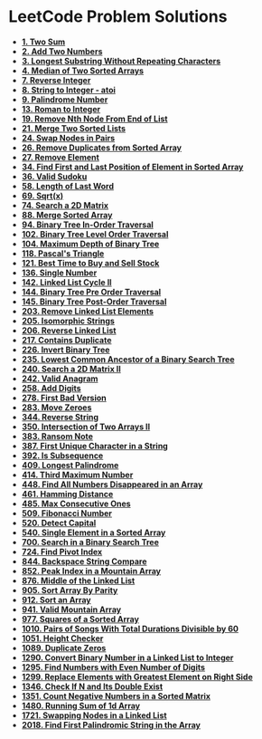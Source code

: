 # LeetCode Problem Solutions

-   **[1. Two Sum](https://github.com/Razeen-Shaikh/leetcode/tree/main/0001.two-sums)**
-   **[2. Add Two Numbers](https://github.com/Razeen-Shaikh/leetcode/tree/main/0002.add-two-numbers)**
-   **[3. Longest Substring Without Repeating Characters](https://github.com/Razeen-Shaikh/leetcode/tree/main/0003.longest-substring-without-repeating-characters)**
-   **[4. Median of Two Sorted Arrays](https://github.com/Razeen-Shaikh/leetcode/tree/main/0004.median-of-two-sorted-arrays)**
-   **[7. Reverse Integer](https://github.com/Razeen-Shaikh/leetcode/tree/main/0007.reverse-integer)**
-   **[8. String to Integer - atoi](https://github.com/Razeen-Shaikh/leetcode/tree/main/0008.string-to-integer)**
-   **[9. Palindrome Number](https://github.com/Razeen-Shaikh/leetcode/tree/main/0009.palindrome-number)**
-   **[13. Roman to Integer](https://github.com/Razeen-Shaikh/leetcode/tree/main/0013.roman-to-integer)**
-   **[19. Remove Nth Node From End of List](https://github.com/Razeen-Shaikh/leetcode/tree/main/0019.remove-nth-node-from-end-of-list)**
-   **[21. Merge Two Sorted Lists](https://github.com/Razeen-Shaikh/leetcode/tree/main/0019.merge-two-sorted-lists)**
-   **[24. Swap Nodes in Pairs](https://github.com/Razeen-Shaikh/leetcode/tree/main/0024.swap-nodes-in-pairs)**
-   **[26. Remove Duplicates from Sorted Array](https://github.com/Razeen-Shaikh/leetcode/tree/main/0026.remove-duplicates-from-sorted-array)**
-   **[27. Remove Element](https://github.com/Razeen-Shaikh/leetcode/tree/main/0027.remove-element)**
-   **[34. Find First and Last Position of Element in Sorted Array](https://github.com/Razeen-Shaikh/leetcode/tree/main/0034.find-first-and-last-position-of-element)**
-   **[36. Valid Sudoku](https://github.com/Razeen-Shaikh/leetcode/tree/main/0036.valid-sudoku)**
-   **[58. Length of Last Word](https://github.com/Razeen-Shaikh/leetcode/tree/main/0058.length-of-last-word)**
-   **[69. Sqrt(x)](https://github.com/Razeen-Shaikh/leetcode/tree/main/0069.sqrt-of-x)**
-   **[74. Search a 2D Matrix](https://github.com/Razeen-Shaikh/leetcode/tree/main/0074.search-a-2d-matrix)**
-   **[88. Merge Sorted Array](https://github.com/Razeen-Shaikh/leetcode/tree/main/0088.merge-sorted-array)**
-   **[94. Binary Tree In-Order Traversal](https://github.com/Razeen-Shaikh/leetcode/tree/main/0094.binary-tree-inorder-traversal)**
-   **[102. Binary Tree Level Order Traversal](https://github.com/Razeen-Shaaikh/leetcode/tree/main/0102.binary-tree-level-order-traversal)**
-   **[104. Maximum Depth of Binary Tree](https://github.com/Razeen-Shaikh/leetcode/tree/main/0104.maximum-depth-of-binary-tree)**
-   **[118. Pascal's Triangle](https://github.com/Razeen-Shaikh/leetcode/tree/main/0118.pascal's-triangle)**
-   **[121. Best Time to Buy and Sell Stock](https://github.com/Razeen-Shaikh/leetcode/tree/main/0121.best-time-to-buy-sell-stock)**
-   **[136. Single Number](https://github.com/Razeen-Shaikh/leetcode/tree/main/0136.single-number)**
-   **[142. Linked List Cycle II](https://github.com/Razeen-Shaikh/leetcode/tree/main/0142.linked-list-cycle-ii)**
-   **[144. Binary Tree Pre Order Traversal](https://github.com/Razeen-Shaikh/leetcode/tree/main/0144.binary-tree-pre-order-traversal)**
-   **[145. Binary Tree Post-Order Traversal](https://github.com/Razeen-Shaikh/leetcode/tree/main/0145.binary-tree-post-order-traversal)**
-   **[203. Remove Linked List Elements](https://github.com/Razeen-Shaikh/leetcode/tree/main/0203.remove-linked-list-elements)**
-   **[205. Isomorphic Strings](https://github.com/Razeen-Shaikh/leetcode/tree/main/0205.isomorphic-strings)**
-   **[206. Reverse Linked List](https://github.com/Razeen-Shaikh/leetcode/tree/main/0206.reverse-linked-list)**
-   **[217. Contains Duplicate](https://github.com/Razeen-Shaikh/leetcode/tree/main/0217.contains-duplicate)**
-   **[226. Invert Binary Tree](https://github.com/Razeen-Shaikh/leetcode/tree/main/0226.invert-binary-tree)**
-   **[235. Lowest Common Ancestor of a Binary Search Tree](https://github.com/Razeen-Shaikh/leetcode/tree/main/0235.lowest-common-ancestor-of-a-binary-search-tree)**
-   **[240. Search a 2D Matrix II](https://github.com/Razeen-Shaikh/leetcode/tree/main/0240.search-a-2d-matrix-ii)**
-   **[242. Valid Anagram](https://github.com/Razeen-Shaikh/leetcode/tree/main/0242.valid-anagram)**
-   **[258. Add Digits](https://github.com/Razeen-Shaikh/leetcode/tree/main/0258.add-digits)**
-   **[278. First Bad Version](https://github.com/Razeen-Shaikh/leetcode/tree/main/0278.first-bad-version)**
-   **[283. Move Zeroes](https://github.com/Razeen-Shaikh/leetcode/tree/main/0283.move-zeroes)**
-   **[344. Reverse String](https://github.com/Razeen-Shaikh/leetcode/tree/main/0344.reverse-string)**
-   **[350. Intersection of Two Arrays II](https://github.com/Razeen-Shaikh/leetcode/tree/main/0350.intersection-of-two-arrays-ii)**
-   **[383. Ransom Note](https://github.com/Razeen-Shaikh/leetcode/tree/main/0383.ransom-note)**
-   **[387. First Unique Character in a String](https://github.com/Razeen-Shaikh/leetcode/tree/main/0387.first-unique-character-in-a-string)**
-   **[392. Is Subsequence](https://github.com/Razeen-Shaikh/leetcode/tree/main/0394.is-subsequence)**
-   **[409. Longest Palindrome](https://github.com/Razeen-Shaikh/leetcode/tree/main/0409.longest-palindrome)**
-   **[414. Third Maximum Number](https://github.com/Razeen-Shaikh/leetcode/tree/main/0414.third-maximum-number)**
-   **[448. Find All Numbers Disappeared in an Array](https://github.com/Razeen-Shaikh/leetcode/tree/main/0448.find-all-numbers-disappeared-in-an-array)**
-   **[461. Hamming Distance](https://github.com/Razeen-Shaikh/leetcode/tree/main/0461.hamming-distance)**
-   **[485. Max Consecutive Ones](https://github.com/Razeen-Shaikh/leetcode/tree/main/0485.max-consecutive-ones)**
-   **[509. Fibonacci Number](https://github.com/Razeen-Shaikh/leetcode/tree/main/0509.fibonacci-number)**
-   **[520. Detect Capital](https://github.com/Razeen-Shaikh/leetcode/tree/main/0520.detect-capital)**
-   **[540. Single Element in a Sorted Array](https://github.com/Razeen-Shaikh/leetcode/tree/main/0540.single-element-in-a-sorted-array)**
-   **[700. Search in a Binary Search Tree](https://github.com/Razeen-Shaikh/leetcode/tree/main/0700.search-in-a-binary-search-tree)**
-   **[724. Find Pivot Index](https://github.com/Razeen-Shaikh/leetcode/tree/main/724.find-pivot-index)**
-   **[844. Backspace String Compare](https://github.com/Razeen-Shaikh/leetcode/tree/main/844.backspace-str-compare)**
-   **[852. Peak Index in a Mountain Array](https://github.com/Razeen-Shaikh/leetcode/tree/main/852.peak-index-in-a-mountain-array)**
-   **[876. Middle of the Linked List](https://github.com/Razeen-Shaikh/leetcode/tree/main/876.middle_of-the-linked-list)**
-   **[905. Sort Array By Parity](https://github.com/Razeen-Shaikh/leetcode/tree/main/0905.sort-array-by-parity)**
-   **[912. Sort an Array](https://github.com/Razeen-Shaikh/leetcode/tree/main/0912.sort-an-array)**
-   **[941. Valid Mountain Array](https://github.com/Razeen-Shaikh/leetcode/tree/main/0941.valid-mountain-array)**
-   **[977. Squares of a Sorted Array](https://github.com/Razeen-Shaikh/leetcode/tree/main/0977.squares-of-a-sorted-array)**
-   **[1010. Pairs of Songs With Total Durations Divisible by 60](https://github.com/Razeen-Shaikh/leetcode/tree/main/1010.pairs-of-a-sorted-array)**
-   **[1051. Height Checker](https://github.com/Razeen-Shaikh/leetcode/tree/main/1051.height-checker)**
-   **[1089. Duplicate Zeros](https://github.com/Razeen-Shaikh/leetcode/tree/main/1089.duplicate-zeros)**
-   **[1290. Convert Binary Number in a Linked List to Integer](https://github.com/Razeen-Shaikh/leetcode/tree/main/1290.convert-binary-number-in-a-linked-list-to-integer)**
-   **[1295. Find Numbers with Even Number of Digits](https://github.com/Razeen-Shaikh/leetcode/tree/main/1295.find-numbers-with-even-number-of-digits)**
-   **[1299. Replace Elements with Greatest Element on Right Side](https://github.com/Razeen-Shaikh/leetcode/tree/main/1299.replace-elements-with-greatest-element-on-right-side)**
-   **[1346. Check If N and Its Double Exist](https://github.com/Razeen-Shaikh/leetcode/tree/main/1346.check-if-n-and-its-double-exist)**
-   **[1351. Count Negative Numbers in a Sorted Matrix](https://github.com/Razeen-Shaikh/leetcode/tree/main/1351.count-negative-numbers-in-a-sorted-matrix)**
-   **[1480. Running Sum of 1d Array](https://github.com/Razeen-Shaikh/leetcode/tree/main/1480.running-sum-of-1d-array)**
-   **[1721. Swapping Nodes in a Linked List](https://github.com/Razeen-Shaikh/leetcode/tree/main/1721.swapping-nodes-in-a-linked-list)**
-   **[2018. Find First Palindromic String in the Array](https://github.com/Razeen-Shaikh/leetcode/tree/main/2018.find-first-palindromic-string-in-the-array)**

